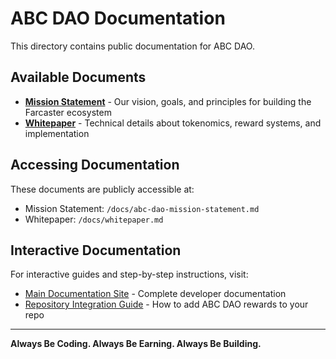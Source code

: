 # ABC DAO Documentation

This directory contains public documentation for ABC DAO.

## Available Documents

- **[Mission Statement](./abc-dao-mission-statement.md)** - Our vision, goals, and principles for building the Farcaster ecosystem
- **[Whitepaper](./whitepaper.md)** - Technical details about tokenomics, reward systems, and implementation

## Accessing Documentation

These documents are publicly accessible at:
- Mission Statement: `/docs/abc-dao-mission-statement.md`
- Whitepaper: `/docs/whitepaper.md`

## Interactive Documentation

For interactive guides and step-by-step instructions, visit:
- [Main Documentation Site](/docs) - Complete developer documentation
- [Repository Integration Guide](/repository-guide) - How to add ABC DAO rewards to your repo

---

**Always Be Coding. Always Be Earning. Always Be Building.**